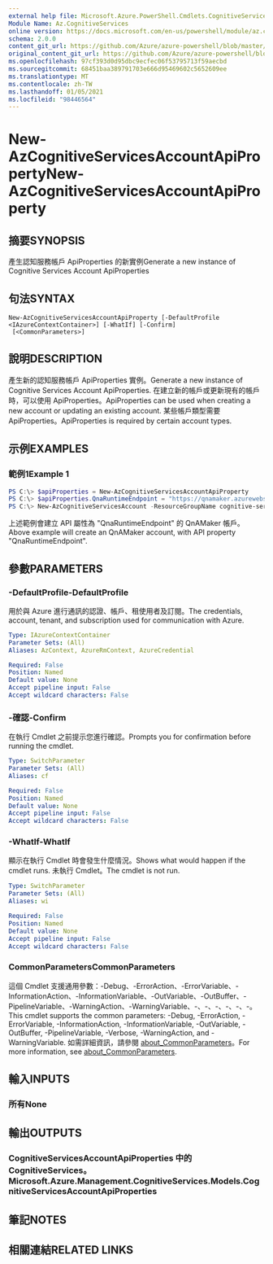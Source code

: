 ```yaml
---
external help file: Microsoft.Azure.PowerShell.Cmdlets.CognitiveServices.dll-Help.xml
Module Name: Az.CognitiveServices
online version: https://docs.microsoft.com/en-us/powershell/module/az.cognitiveservices/new-azcognitiveservicesaccountapiproperty
schema: 2.0.0
content_git_url: https://github.com/Azure/azure-powershell/blob/master/src/CognitiveServices/CognitiveServices/help/New-AzCognitiveServicesAccountApiProperty.md
original_content_git_url: https://github.com/Azure/azure-powershell/blob/master/src/CognitiveServices/CognitiveServices/help/New-AzCognitiveServicesAccountApiProperty.md
ms.openlocfilehash: 97cf393d0d95dbc9ecfec06f53795713f59aecbd
ms.sourcegitcommit: 68451baa389791703e666d95469602c5652609ee
ms.translationtype: MT
ms.contentlocale: zh-TW
ms.lasthandoff: 01/05/2021
ms.locfileid: "98446564"
---
```

# <span data-ttu-id="8692f-101">New-AzCognitiveServicesAccountApiProperty</span><span class="sxs-lookup"><span data-stu-id="8692f-101">New-AzCognitiveServicesAccountApiProperty</span></span>

## <span data-ttu-id="8692f-102">摘要</span><span class="sxs-lookup"><span data-stu-id="8692f-102">SYNOPSIS</span></span>
<span data-ttu-id="8692f-103">產生認知服務帳戶 ApiProperties 的新實例</span><span class="sxs-lookup"><span data-stu-id="8692f-103">Generate a new instance of Cognitive Services Account ApiProperties</span></span>

## <span data-ttu-id="8692f-104">句法</span><span class="sxs-lookup"><span data-stu-id="8692f-104">SYNTAX</span></span>

```
New-AzCognitiveServicesAccountApiProperty [-DefaultProfile <IAzureContextContainer>] [-WhatIf] [-Confirm]
 [<CommonParameters>]
```

## <span data-ttu-id="8692f-105">說明</span><span class="sxs-lookup"><span data-stu-id="8692f-105">DESCRIPTION</span></span>
<span data-ttu-id="8692f-106">產生新的認知服務帳戶 ApiProperties 實例。</span><span class="sxs-lookup"><span data-stu-id="8692f-106">Generate a new instance of Cognitive Services Account ApiProperties.</span></span>
<span data-ttu-id="8692f-107">在建立新的帳戶或更新現有的帳戶時，可以使用 ApiProperties。</span><span class="sxs-lookup"><span data-stu-id="8692f-107">ApiProperties can be used when creating a new account or updating an existing account.</span></span>
<span data-ttu-id="8692f-108">某些帳戶類型需要 ApiProperties。</span><span class="sxs-lookup"><span data-stu-id="8692f-108">ApiProperties is required by certain account types.</span></span>

## <span data-ttu-id="8692f-109">示例</span><span class="sxs-lookup"><span data-stu-id="8692f-109">EXAMPLES</span></span>

### <span data-ttu-id="8692f-110">範例1</span><span class="sxs-lookup"><span data-stu-id="8692f-110">Example 1</span></span>
```powershell
PS C:\> $apiProperties = New-AzCognitiveServicesAccountApiProperty
PS C:\> $apiProperties.QnaRuntimeEndpoint = "https://qnamaker.azurewebsites.net"
PS C:\> New-AzCognitiveServicesAccount -ResourceGroupName cognitive-services-resource-group -name qnamaker -Type QnAMaker -SkuName S0 -Locatio WestUS -ApiProperty $apiProperties
```

<span data-ttu-id="8692f-111">上述範例會建立 API 屬性為 "QnaRuntimeEndpoint" 的 QnAMaker 帳戶。</span><span class="sxs-lookup"><span data-stu-id="8692f-111">Above example will create an QnAMaker account, with API property "QnaRuntimeEndpoint".</span></span>


## <span data-ttu-id="8692f-112">參數</span><span class="sxs-lookup"><span data-stu-id="8692f-112">PARAMETERS</span></span>

### <span data-ttu-id="8692f-113">-DefaultProfile</span><span class="sxs-lookup"><span data-stu-id="8692f-113">-DefaultProfile</span></span>
<span data-ttu-id="8692f-114">用於與 Azure 進行通訊的認證、帳戶、租使用者及訂閱。</span><span class="sxs-lookup"><span data-stu-id="8692f-114">The credentials, account, tenant, and subscription used for communication with Azure.</span></span>

```yaml
Type: IAzureContextContainer
Parameter Sets: (All)
Aliases: AzContext, AzureRmContext, AzureCredential

Required: False
Position: Named
Default value: None
Accept pipeline input: False
Accept wildcard characters: False
```

### <span data-ttu-id="8692f-115">-確認</span><span class="sxs-lookup"><span data-stu-id="8692f-115">-Confirm</span></span>
<span data-ttu-id="8692f-116">在執行 Cmdlet 之前提示您進行確認。</span><span class="sxs-lookup"><span data-stu-id="8692f-116">Prompts you for confirmation before running the cmdlet.</span></span>

```yaml
Type: SwitchParameter
Parameter Sets: (All)
Aliases: cf

Required: False
Position: Named
Default value: None
Accept pipeline input: False
Accept wildcard characters: False
```

### <span data-ttu-id="8692f-117">-WhatIf</span><span class="sxs-lookup"><span data-stu-id="8692f-117">-WhatIf</span></span>
<span data-ttu-id="8692f-118">顯示在執行 Cmdlet 時會發生什麼情況。</span><span class="sxs-lookup"><span data-stu-id="8692f-118">Shows what would happen if the cmdlet runs.</span></span>
<span data-ttu-id="8692f-119">未執行 Cmdlet。</span><span class="sxs-lookup"><span data-stu-id="8692f-119">The cmdlet is not run.</span></span>

```yaml
Type: SwitchParameter
Parameter Sets: (All)
Aliases: wi

Required: False
Position: Named
Default value: None
Accept pipeline input: False
Accept wildcard characters: False
```

### <span data-ttu-id="8692f-120">CommonParameters</span><span class="sxs-lookup"><span data-stu-id="8692f-120">CommonParameters</span></span>
<span data-ttu-id="8692f-121">這個 Cmdlet 支援通用參數：-Debug、-ErrorAction、-ErrorVariable、-InformationAction、-InformationVariable、-OutVariable、-OutBuffer、-PipelineVariable、-WarningAction、-WarningVariable、-、-、-、-、-、-。</span><span class="sxs-lookup"><span data-stu-id="8692f-121">This cmdlet supports the common parameters: -Debug, -ErrorAction, -ErrorVariable, -InformationAction, -InformationVariable, -OutVariable, -OutBuffer, -PipelineVariable, -Verbose, -WarningAction, and -WarningVariable.</span></span> <span data-ttu-id="8692f-122">如需詳細資訊，請參閱 [about_CommonParameters](http://go.microsoft.com/fwlink/?LinkID=113216)。</span><span class="sxs-lookup"><span data-stu-id="8692f-122">For more information, see [about_CommonParameters](http://go.microsoft.com/fwlink/?LinkID=113216).</span></span>

## <span data-ttu-id="8692f-123">輸入</span><span class="sxs-lookup"><span data-stu-id="8692f-123">INPUTS</span></span>

### <span data-ttu-id="8692f-124">所有</span><span class="sxs-lookup"><span data-stu-id="8692f-124">None</span></span>

## <span data-ttu-id="8692f-125">輸出</span><span class="sxs-lookup"><span data-stu-id="8692f-125">OUTPUTS</span></span>

### <span data-ttu-id="8692f-126">CognitiveServicesAccountApiProperties 中的 CognitiveServices。</span><span class="sxs-lookup"><span data-stu-id="8692f-126">Microsoft.Azure.Management.CognitiveServices.Models.CognitiveServicesAccountApiProperties</span></span>

## <span data-ttu-id="8692f-127">筆記</span><span class="sxs-lookup"><span data-stu-id="8692f-127">NOTES</span></span>

## <span data-ttu-id="8692f-128">相關連結</span><span class="sxs-lookup"><span data-stu-id="8692f-128">RELATED LINKS</span></span>
